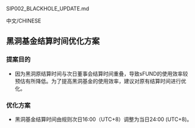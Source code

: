 SIP002_BLACKHOLE_UPDATE.md

中文/CHINESE
## 黑洞基金结算时间优化方案
### 提案目的
- 因为黑洞原结算时间与次日董事会结算时间重叠，导致sFUND的使用效率较预估有所降低。为了提高黑洞基金的使用效率，建议对原有结算时间进行优化。

### 优化方案
- 黑洞基金结算时间由规则次日16:00（UTC+8）调整为当日24:00 (UTC+8)。